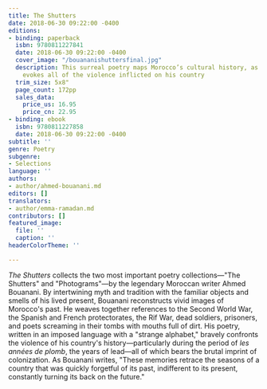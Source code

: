 ```yaml
---
title: The Shutters
date: 2018-06-30 09:22:00 -0400
editions:
- binding: paperback
  isbn: 9780811227841
  date: 2018-06-30 09:22:00 -0400
  cover_image: "/bouananishuttersfinal.jpg"
  description: This surreal poetry maps Morocco’s cultural history, as Bouanani hauntingly
    evokes all of the violence inflicted on his country
  trim_size: 5x8"
  page_count: 172pp
  sales_data:
    price_us: 16.95
    price_cn: 22.95
- binding: ebook
  isbn: 9780811227858
  date: 2018-06-30 09:22:00 -0400
subtitle: ''
genre: Poetry
subgenre:
- Selections
language: ''
authors:
- author/ahmed-bouanani.md
editors: []
translators:
- author/emma-ramadan.md
contributors: []
featured_image:
  file: ''
  caption: ''
headerColorTheme: ''

---
```

_The Shutters_ collects the two most important poetry collections—"The Shutters" and "Photograms"—by the legendary Moroccan writer Ahmed Bouanani. By intertwining myth and tradition with the familiar objects and smells of his lived present, Bouanani reconstructs vivid images of Morocco's past. He weaves together references to the Second World War, the Spanish and French protectorates, the Rif War, dead soldiers, prisoners, and poets screaming in their tombs with mouths full of dirt. His poetry, written in an imposed language with a "strange alphabet," bravely confronts the violence of his country's history—particularly during the period of _les années de plomb_, the years of lead—all of which bears the brutal imprint of colonization. As Bouanani writes, "These memories retrace the seasons of a country that was quickly forgetful of its past, indifferent to its present, constantly turning its back on the future."